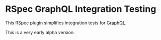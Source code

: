 # RSpec GraphQL Integration Testing

This RSpec plugin simplifies integration tests for [GraphQL](https://graphql-ruby.org/).

This is a very early alpha version.
